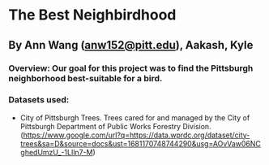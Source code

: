 # The Best Neighbirdhood
## By Ann Wang (anw152@pitt.edu), Aakash, Kyle
### Overview: Our goal for this project was to find the Pittsburgh neighborhood best-suitable for a bird. 
### Datasets used:
- City of Pittsburgh Trees. Trees cared for and managed by the City of Pittsburgh Department of Public Works Forestry Division. (https://www.google.com/url?q=https://data.wprdc.org/dataset/city-trees&sa=D&source=docs&ust=1681170748744290&usg=AOvVaw06NCghedUmzU_-1LIln7-M)
